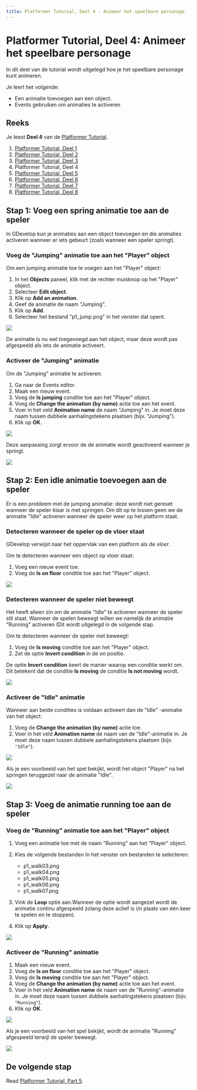 ```yaml
---
title: Platformer Tutorial, Deel 4 - Animeer het speelbare personage
---
```

# Platformer Tutorial, Deel 4: Animeer het speelbare personage

In dit deel van de tutorial wordt uitgelegd hoe je het speelbare personage kunt animeren.

Je leert het volgende:

- Een animatie toevoegen aan een object.
- Events gebruiken om animaties te activeren


## Reeks

Je leest **Deel 4** van de [Platformer Tutorial](/nl/gdevelop5/tutorials/platformer/start).

1. [Platformer Tutorial, Deel 1](/nl/gdevelop5/tutorials/platformer/start)
2. [Platformer Tutorial, Deel 2](/nl/gdevelop5/tutorials/platformer/part-2)
3. [Platformer Tutorial, Deel 3](/nl/gdevelop5/tutorials/platformer/part-3)
4. Platformer Tutorial, Deel 4
5. [Platformer Tutorial, Deel 5](/gdevelop5/tutorials/platformer/part-5)
6. [Platformer Tutorial, Deel 6](/gdevelop5/tutorials/platformer/part-6)
7. [Platformer Tutorial, Deel 7](/gdevelop5/tutorials/platformer/part-7)
8. [Platformer Tutorial, Deel 8](/gdevelop5/tutorials/platformer/part-8)


## Stap 1: Voeg een spring animatie toe aan de speler

In GDevelop kun je animaties aan een object toevoegen en die animaties activeren wanneer er iets gebeurt (zoals wanneer een speler springt).

### Voeg de "Jumping" animatie toe aan het "Player" object

Om een jumping animatie toe te voegen aan het "Player" object:

1. In het **Objects** paneel, klik met de rechter muisknop op het "Player" object.
2. Selecteer **Edit object**.
3. Klik op **Add an animation**.
4. Geef de animatie de naam "Jumping".
5. Klik op **Add**.
6. Selecteer het bestand "p1_jump.png" in het venster dat opent.

![](/gdevelop5/tutorials/platformer/part-4-01.jpg)

De animatie is nu wel toegevoegd aan het object, maar deze wordt pas afgespeeld als iets de animatie activeert.

### Activeer de "Jumping" animatie

Om de "Jumping" animatie te activeren:

1. Ga naar de Events editor.
2. Maak een nieuw event.
3. Voeg de **Is jumping** conditie toe aan het "Player" object.
4. Voeg de **Change the animation (by name)** actie toe aan het event.
5. Voer in het veld **Animation name** de naam "Jumping" in. Je moet deze naam tussen dubbele aanhalingstekens plaatsen (bijv. "Jumping").
6. Klik op **OK**.

![](/gdevelop5/tutorials/platformer/part-4-02.jpg)

Deze aanpassing zorgt ervoor de de animatie wordt geactiveerd wanneer je springt.

![](/gdevelop5/tutorials/platformer/part-4-03.gif)

## Stap 2: Een idle animatie toevoegen aan de speler

Er is een probleem met de jumping animatie: deze wordt niet gereset wanneer de speler klaar is met springen. Om dit op te lossen geen we de animatie "Idle" activeren wanneer de speler weer op het platform staat.

### Detecteren wanneer de speler op de vloer staat

GDevelop verwijst naar het oppervlak van een platform als de _vloer_.

Om te detecteren wanneer een object op vloer staat:

1. Voeg een nieuw event toe.
2. Voeg de **Is on floor** conditie toe aan het "Player" object.

![](/gdevelop5/tutorials/platformer/part-4-04.jpg)

### Detecteren wanneer de speler niet beweegt

Het heeft alleen zin om de animatie "Idle" te activeren wanneer de speler stil staat. Wanneer de spelen beweegt willen we namelijk de animatie "Running" activeren (Dit wordt uitgelegd in de volgende stap.

Om te detecteren wanneer de speler niet beweegt:

1. Voeg de **Is moving** conditie toe aan het "Player" object.
2. Zet de optie **Invert condition** in de _on_ positie.

De optie **Invert condition** keert de manier waarop een conditie werkt om. Dit betekent dat de conditie  **Is moving** de conditie  **Is not moving** wordt.

![](/gdevelop5/tutorials/platformer/part-4-05.jpg)

### Activeer de "Idle" animatie

Wanneer aan beide condities is voldaan  activeert dan de "Idle" -animatie van het object:

1. Voeg de **Change the animation (by name)** actie toe.
2. Voer in het veld **Animation name** de naam van de "Idle"-animatie in. Je moet deze naam tussen dubbele aanhalingstekens plaatsen (bijv. `"Idle"`).

![](/gdevelop5/tutorials/platformer/part-4-06.jpg)

Als je een voorbeeld van het spel bekijkt, wordt het object "Player" na het springen teruggezet naar de animatie "Idle".

![](/gdevelop5/tutorials/platformer/part-4-jumping-with-idle-animation.gif)

## Stap 3: Voeg de animatie running toe aan de speler

### Voeg de "Running" animatie toe aan het "Player" object

1. Voeg een animatie toe met de naam "Running" aan het "Player" object.
2. Kies de volgende  bestanden In het venster om bestanden te selecteren:

   - p1_walk03.png
   - p1_walk04.png
   - p1_walk05.png
   - p1_walk06.png
   - p1_walk07.png
3. Vink de **Loop** optie aan.Wanneer de optie wordt aangezet wordt de animatie continu afgespeeld zolang deze actief is (in plaats van één keer te spelen en te stoppen).
4. Klik op **Apply**.

![](/gdevelop5/tutorials/platformer/part-4-07.jpg)

### Activeer de "Running" animatie

1. Maak een nieuw event.
2. Voeg de **Is on floor** conditie toe aan het "Player" object.
3. Voeg de  **Is moving** conditie toe aan het "Player" object.
4. Voeg de **Change the animation (by name)** actie toe aan het event.
5. Voer in het veld **Animation name** de naam van de "Running"-animatie in. Je moet deze naam tussen dubbele aanhalingstekens plaatsen (bijv. `"Running"`).
6. Klik op **OK**.

![](/gdevelop5/tutorials/platformer/part-4-08.jpg)

Als je een voorbeeld van het spel bekijkt, wordt de animatie "Running" afgespeeld terwijl de speler beweegt.

![](/gdevelop5/tutorials/platformer/part-4-running-animation.gif)

## De volgende stap

Read [Platformer Tutorial, Part 5](/gdevelop5/tutorials/platformer/part-5).